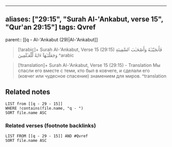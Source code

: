 
---
aliases: ["29:15", "Surah Al-'Ankabut, verse 15", "Qur'an 29:15"]
tags: Qvref
---

parent:: [[q - Al-'Ankabut (29)|Al-'Ankabut]]

> [!arabic]+ Surah Al-'Ankabut, Verse 15 (29:15)
> <span class="quran-arabic">فَأَنجَيْنَـٰهُ وَأَصْحَـٰبَ ٱلسَّفِينَةِ وَجَعَلْنَـٰهَآ ءَايَةً لِّلْعَـٰلَمِينَ</span>
^arabic

> [!translation]+ Surah Al-'Ankabut, Verse 15 (29:15) - Translation
> Мы спасли его вместе с теми, кто был в ковчеге, и сделали его (ковчег или чудесное спасение) знамением для миров.
^translation



## Related notes
```dataview
LIST from [[q - 29 - 15]]
WHERE !contains(file.name, "q - ")
SORT file.name ASC
```

### Related verses (footnote backlinks)
```dataview
LIST FROM [[q - 29 - 15]] AND #Qvref
SORT file.name ASC
```

